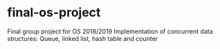 # final-os-project
Final group project for OS 2018/2019
Implementation of concurrent data structures: Queue, linked list, hash table and counter
